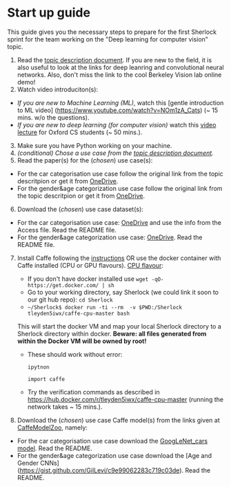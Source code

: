 # Start  up guide

This guide gives you the necessary steps to prepare for the first Sherlock sprint for the team
working on the "Deep  learning for computer vision" topic.

1. Read the [topic description document](https://github.com/NLeSC/Sherlock/blob/master/topics/deeplearning/deeplearning4computervision.md). If you are new to the field, it is also useful to look at the links for deep leanring and convolutional neural networks. Also, don't miss the link to the cool Berkeley Vision lab online demo!
2. Watch video introduciton(s):
  * *If you are new to Machine Learning (ML)*, watch this [gentle introduction to ML video] (https://www.youtube.com/watch?v=NOm1zA_Cats) (~ 15 mins. w/o the questions).
  * *If you are new to deep learning (for computer vision)* watch this [video lecture](https://www.youtube.com/watch?v=PlhFWT7vAEw) for Oxford CS students (~ 50 mins.).
3. Make sure you have Python working on your machine.
4. *(conditional) Chose a use case from the [topic description document](https://github.com/NLeSC/Sherlock/blob/master/topics/deeplearning/deeplearning4computervision.md).*
5. Read the paper(s) for the (*chosen*) use case(s): 
 * For the car categorisation use case follow the original link from the topic descritpion or get it from [OneDrive](https://nlesc-my.sharepoint.com/personal/e_ranguelova_esciencecenter_nl/Documents/Sherlock/DeepLearning4ComputerVision/Papers/CarCategorization.pdf). 
 * For the gender&age categorization use case follow the original link from the topic descritpion or get it from [OneDrive](https://nlesc-my.sharepoint.com/personal/e_ranguelova_esciencecenter_nl/Documents/Sherlock/DeepLearning4ComputerVision/Papers/CNN_AgeGenderEstimation.pdf).
6. Download the (*chosen*) use case dataset(s):
 * For the car categorisation use case: [OneDrive](https://nlesc-my.sharepoint.com/personal/e_ranguelova_esciencecenter_nl/Documents/Forms/All.aspx#InplviewHashaca49138-2f09-41f3-8065-eadee2b27c93=RootFolder%3D%252Fpersonal%252Fe%255Franguelova%255Fesciencecenter%255Fnl%252FDocuments%252FSherlock%252FDeepLearning4ComputerVision%252FDatasets%252FCompCars) and use the info from the Access file. Read the README file.
 * For the gender&age categorization use case: [OneDrive](https://nlesc-my.sharepoint.com/personal/e_ranguelova_esciencecenter_nl/Documents/Forms/All.aspx#InplviewHashaca49138-2f09-41f3-8065-eadee2b27c93=RootFolder%3D%252Fpersonal%252Fe%255Franguelova%255Fesciencecenter%255Fnl%252FDocuments%252FSherlock%252FDeepLearning4ComputerVision%252FDatasets%252FAdienceFaces). Read the README file.
7. Install Caffe following the [instructions](http://caffe.berkeleyvision.org/installation.html)
OR use the docker container with Caffe installed (CPU or GPU flavours). [CPU flavour](https://hub.docker.com/r/tleyden5iwx/caffe-cpu-master/): 
     * If you don't have docker installed use  `wget -qO- https://get.docker.com/ | sh`
     * Go to your working directory, say Sherlock (we could link it soon to our git hub repo): `cd Sherlock`
     * `~/Sherlock$ docker run -ti --rm  -v $PWD:/Sherlock tleyden5iwx/caffe-cpu-master bash`
     
    This will start the docker VM and map your local Sherlock directory to a Sherlock directory within docker. **Beware: all files generated from within the Docker VM will be owned by root!**
    * These should work without error:
    
         `ipytnon`

         `import caffe`
         
    * Try the verification commands as described in https://hub.docker.com/r/tleyden5iwx/caffe-cpu-master (running the network takes ~ 15 mins.).
8. Download the (*chosen*) use case Caffe model(s) from the links given at [CaffeModelZoo](https://github.com/BVLC/caffe/wiki/Model-Zoo), namely:
  * For the car categorisation use case download the [GoogLeNet_cars model](https://gist.github.com/bogger/b90eb88e31cd745525ae). Read the README.
 *  For the gender&age categorization use case download the [Age and Gender CNNs] (https://gist.github.com/GilLevi/c9e99062283c719c03de). Read the README.
